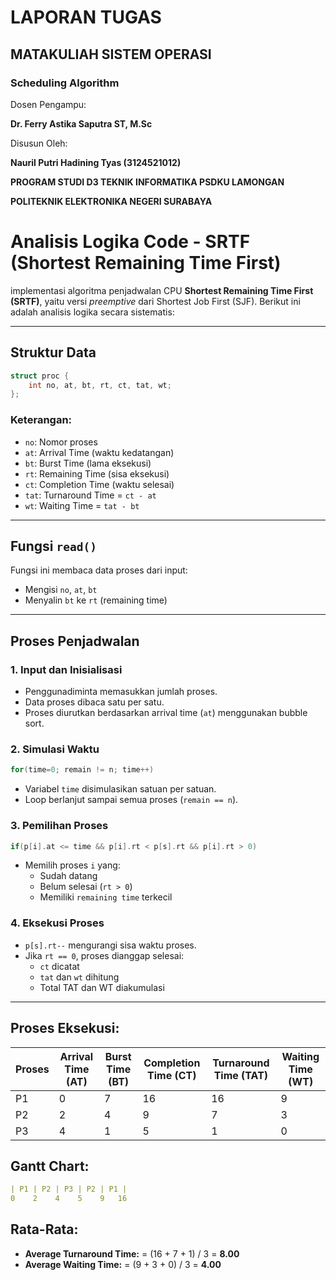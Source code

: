 # LAPORAN TUGAS
## MATAKULIAH SISTEM OPERASI
### Scheduling Algorithm

Dosen Pengampu:

**Dr. Ferry Astika Saputra ST, M.Sc**

Disusun Oleh:

**Nauril Putri Hadining Tyas (3124521012)**

**PROGRAM STUDI D3 TEKNIK INFORMATIKA PSDKU LAMONGAN**

**POLITEKNIK ELEKTRONIKA NEGERI SURABAYA**

# Analisis Logika Code - SRTF (Shortest Remaining Time First)

implementasi algoritma penjadwalan CPU **Shortest Remaining Time First (SRTF)**, yaitu versi _preemptive_ dari Shortest Job First (SJF). Berikut ini adalah analisis logika secara sistematis:

---

##  Struktur Data

```c
struct proc {
    int no, at, bt, rt, ct, tat, wt;
};
```

### Keterangan:
- `no`: Nomor proses
- `at`: Arrival Time (waktu kedatangan)
- `bt`: Burst Time (lama eksekusi)
- `rt`: Remaining Time (sisa eksekusi)
- `ct`: Completion Time (waktu selesai)
- `tat`: Turnaround Time = `ct - at`
- `wt`: Waiting Time = `tat - bt`

---

##  Fungsi `read()`

Fungsi ini membaca data proses dari input:
- Mengisi `no`, `at`, `bt`
- Menyalin `bt` ke `rt` (remaining time)

---

##  Proses Penjadwalan

### 1. Input dan Inisialisasi
- Penggunadiminta memasukkan jumlah proses.
- Data proses dibaca satu per satu.
- Proses diurutkan berdasarkan arrival time (`at`) menggunakan bubble sort.

### 2. Simulasi Waktu
```c
for(time=0; remain != n; time++)
```
- Variabel `time` disimulasikan satuan per satuan.
- Loop berlanjut sampai semua proses (`remain == n`).

### 3. Pemilihan Proses
```c
if(p[i].at <= time && p[i].rt < p[s].rt && p[i].rt > 0)
```
- Memilih proses `i` yang:
  - Sudah datang
  - Belum selesai (`rt > 0`)
  - Memiliki `remaining time` terkecil

### 4. Eksekusi Proses
- `p[s].rt--` mengurangi sisa waktu proses.
- Jika `rt == 0`, proses dianggap selesai:
  - `ct` dicatat
  - `tat` dan `wt` dihitung
  - Total TAT dan WT diakumulasi

---

##  Proses Eksekusi:

| Proses | Arrival Time (AT) | Burst Time (BT) | Completion Time (CT) | Turnaround Time (TAT) | Waiting Time (WT) |
|--------|-------------------|-----------------|-----------------------|------------------------|--------------------|
| P1     | 0                 | 7               | 16                    | 16                     | 9                  |
| P2     | 2                 | 4               | 9                     | 7                      | 3                  |
| P3     | 4                 | 1               | 5                     | 1                      | 0                  |

## Gantt Chart:
```yaml
| P1 | P2 | P3 | P2 | P1 |
0    2    4    5    9   16
```

##  Rata-Rata:
- **Average Turnaround Time:**  = (16 + 7 + 1) / 3 = **8.00**
- **Average Waiting Time:** = (9 + 3 + 0) / 3 = **4.00**



